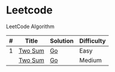 Leetcode
========

LeetCode Algorithm

| # | Title | Solution | Difficulty |
|---| ----- | -------- | ---------- |
|1|[Two Sum](https://leetcode.com/problems/two-sum/)|  [Go](algorithms\golang\twoSum\twoSum.go) | Easy|
||[Two Sum](https://leetcode.com/problems/two-sum/)|  [Go](algorithms\golang\addTwoNumbers\addTwoNumbers.go) | Medium|
